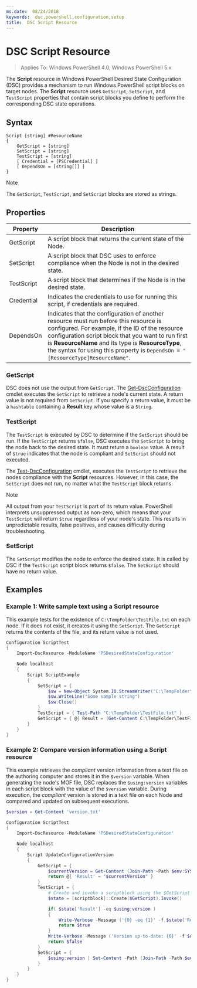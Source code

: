 ```yaml
---
ms.date:  08/24/2018
keywords:  dsc,powershell,configuration,setup
title:  DSC Script Resource
---
```

# DSC Script Resource

> Applies To: Windows PowerShell 4.0, Windows PowerShell 5.x

The **Script** resource in Windows PowerShell Desired State Configuration (DSC) provides a mechanism to run Windows PowerShell script blocks on target nodes. The **Script** resource uses `GetScript`, `SetScript`, and `TestScript` properties that contain script blocks you define to perform the corresponding DSC state operations.

## Syntax

```
Script [string] #ResourceName
{
    GetScript = [string]
    SetScript = [string]
    TestScript = [string]
    [ Credential = [PSCredential] ]
    [ DependsOn = [string[]] ]
}
```

> [!NOTE]
> The `GetScript`, `TestScript`, and `SetScript` blocks are stored as strings.

## Properties

|Property|Description|
|--------|-----------|
|GetScript|A script block that returns the current state of the Node.|
|SetScript|A script block that DSC uses to enforce compliance when the Node is not in the desired state.|
|TestScript|A script block that determines if the Node is in the desired state.|
|Credential| Indicates the credentials to use for running this script, if credentials are required.|
|DependsOn| Indicates that the configuration of another resource must run before this resource is configured. For example, if the ID of the resource configuration script block that you want to run first is **ResourceName** and its type is **ResourceType**, the syntax for using this property is `DependsOn = "[ResourceType]ResourceName"`.

### GetScript

DSC does not use the output from `GetScript`. The [Get-DscConfiguration](/powershell/module/PSDesiredStateConfiguration/Get-DscConfiguration) cmdlet executes the `GetScript` to retrieve a node's current state. A return value is not required from `GetScript`. If you specify a return value, it must be a `hashtable` containing a **Result** key whose value is a `String`.

### TestScript

The `TestScript` is executed by DSC to determine if the `SetScript` should be run. If the `TestScript` returns `$false`, DSC executes the `SetScript` to bring the node back to the desired state. It must return a `boolean` value. A result of `$true` indicates that the node is compliant and `SetScript` should not executed.

The [Test-DscConfiguration](/powershell/module/PSDesiredStateConfiguration/Test-DscConfiguration) cmdlet, executes the `TestScript` to retrieve the nodes compliance with the  **Script** resources. However, in this case, the `SetScript` does not run, no matter what the `TestScript` block returns.

> [!NOTE]
> All output from your `TestScript` is part of its return value. PowerShell interprets unsuppressed output as non-zero, which means that your `TestScript` will return `$true` regardless of your node's state.
> This results in unpredictable results, false positives, and causes difficulty during troubleshooting.

### SetScript

The `SetScript` modifies the node to enforce the desired state. It is called by DSC if the `TestScript` script block returns `$false`. The `SetScript` should have no return value.

## Examples

### Example 1: Write sample text using a Script resource

This example tests for the existence of `C:\TempFolder\TestFile.txt` on each node. If it does not exist, it creates it using the `SetScript`. The `GetScript` returns the contents of the file, and its return value is not used.

```powershell
Configuration ScriptTest
{
    Import-DscResource -ModuleName 'PSDesiredStateConfiguration'

    Node localhost
    {
        Script ScriptExample
        {
            SetScript = {
                $sw = New-Object System.IO.StreamWriter("C:\TempFolder\TestFile.txt")
                $sw.WriteLine("Some sample string")
                $sw.Close()
            }
            TestScript = { Test-Path "C:\TempFolder\TestFile.txt" }
            GetScript = { @{ Result = (Get-Content C:\TempFolder\TestFile.txt) } }
        }
    }
}
```

### Example 2: Compare version information using a Script resource

This example retrieves the *compliant* version information from a text file on the authoring computer and stores it in the `$version` variable. When generating the node's MOF file, DSC replaces the `$using:version` variables in each script block with the value of the `$version` variable. During execution, the *compliant* version is stored in a text file on each Node and compared and updated on subsequent executions.

```powershell
$version = Get-Content 'version.txt'

Configuration ScriptTest
{
    Import-DscResource -ModuleName 'PSDesiredStateConfiguration'

    Node localhost
    {
        Script UpdateConfigurationVersion
        {
            GetScript = {
                $currentVersion = Get-Content (Join-Path -Path $env:SYSTEMDRIVE -ChildPath 'version.txt')
                return @{ 'Result' = "$currentVersion" }
            }
            TestScript = {
                # Create and invoke a scriptblock using the $GetScript automatic variable, which contains a string representation of the GetScript.
                $state = [scriptblock]::Create($GetScript).Invoke()

                if( $state['Result'] -eq $using:version )
                {
                    Write-Verbose -Message ('{0} -eq {1}' -f $state['Result'],$using:version)
                    return $true
                }
                Write-Verbose -Message ('Version up-to-date: {0}' -f $using:version)
                return $false
            }
            SetScript = {
                $using:version | Set-Content -Path (Join-Path -Path $env:SYSTEMDRIVE -ChildPath 'version.txt')
            }
        }
    }
}
```
